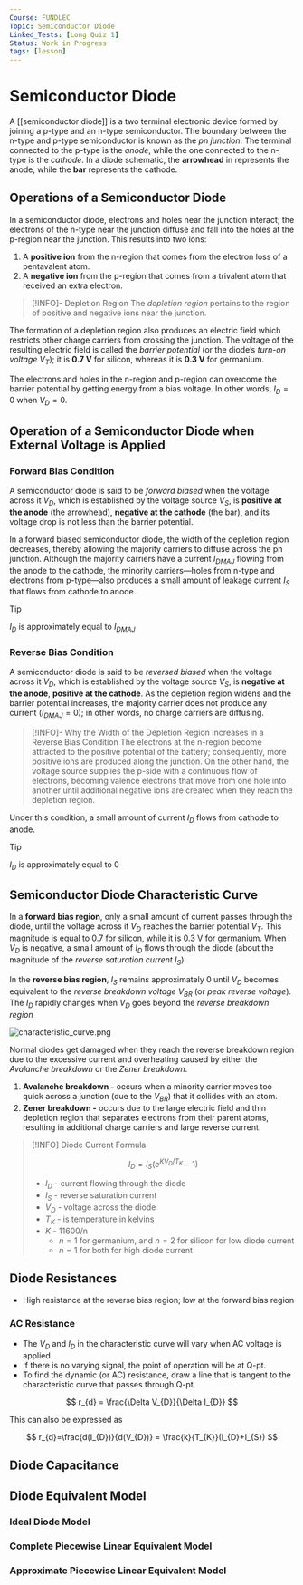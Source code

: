 ```yaml
---
Course: FUNDLEC
Topic: Semiconductor Diode
Linked_Tests: [Long Quiz 1]
Status: Work in Progress
tags: [lesson]
---
```


# Semiconductor Diode

A [[semiconductor diode]] is a two terminal electronic device formed by joining a p-type and an n-type semiconductor. The boundary between the n-type and p-type semiconductor is known as the *pn junction*. The terminal connected to the p-type is the *anode*, while the one connected to the n-type is the *cathode*. In a diode schematic, the **arrowhead** in represents the anode, while the **bar** represents the cathode.

## Operations of a Semiconductor Diode

In a semiconductor diode, electrons and holes near the junction interact; the electrons of the n-type near the junction diffuse and fall into the holes at the p-region near the junction. This results into two ions:

1. A **positive ion** from the n-region that comes from the electron loss of a pentavalent atom.
2. A **negative ion** from the p-region that comes from a trivalent atom that received an extra electron.

> [!INFO]- Depletion Region
> The *depletion region* pertains to the region of positive and negative ions near the junction.

The formation of a depletion region also produces an electric field which restricts other charge carriers from crossing the junction. The voltage of the resulting electric field is called the *barrier potential* (or the diode’s *turn-on voltage* $V_{T}$); it is **0.7 V** for silicon, whereas it is **0.3 V** for germanium.

The electrons and holes in the n-region and p-region can overcome the barrier potential by getting energy from a bias voltage. In other words, $I_{D}=0$ when $V_{D}=0$.

## Operation of a Semiconductor Diode when External Voltage is Applied

### Forward Bias Condition

A semiconductor diode is said to be *forward biased* when the voltage across it $V_{D}$, which is established by the voltage source $V_{S}$, is **positive at the anode** (the arrowhead), **negative at the cathode** (the bar), and its voltage drop is not less than the barrier potential.

In a forward biased semiconductor diode, the width of the depletion region decreases, thereby allowing the majority carriers to diffuse across the pn junction. Although the majority carriers have a current $I_{DMAJ}$ flowing from the anode to the cathode, the minority carriers—holes from n-type and electrons from p-type—also produces a small amount of leakage current $I_{S}$ that flows from cathode to anode.

> [!TIP]
> $I_{D}$ is approximately equal to $I_{DMAJ}$

### Reverse Bias Condition

A semiconductor diode is said to be *reversed biased* when the voltage across it $V_{D}$, which is established by the voltage source $V_{S}$, is **negative at the anode**, **positive at the cathode**. As the depletion region widens and the barrier potential increases, the majority carrier does not produce any current ($I_{DMAJ}=0$); in other words, no charge carriers are diffusing.

> [!INFO]- Why the Width of the Depletion Region Increases in a Reverse Bias Condition
> The electrons at the n-region become attracted to the positive potential of the battery; consequently, more positive ions are produced along the junction. On the other hand, the voltage source supplies the p-side with a continuous flow of electrons, becoming valence electrons that move from one hole into another until additional negative ions are created when they reach the depletion region.

Under this condition, a small amount of current $I_{D}$ flows from cathode to anode.

> [!TIP]
> $I_{D}$ is approximately equal to $0$

## Semiconductor Diode Characteristic Curve

In a **forward bias region**, only a small amount of current passes through the diode, until the voltage across it $V_{D}$ reaches the barrier potential $V_{T}$. This magnitude is equal to 0.7 for silicon, while it is 0.3 V for germanium. When $V_{D}$ is negative, a small amount of $I_{D}$ flows through the diode (about the magnitude of the *reverse saturation current* $I_{S}$).

In the **reverse bias region**, $I_{S}$ remains approximately 0 until $V_{D}$ becomes equivalent to the *reverse breakdown voltage* $V_{BR}$ (or *peak reverse voltage*). The $I_{D}$ rapidly changes when $V_{D}$ goes beyond the *reverse breakdown region*

![characteristic_curve.png](https://cdn1.byjus.com/wp-content/uploads/2022/05/V-I-Characteristics-of-P-N-junction-Diode.png)

Normal diodes get damaged when they reach the reverse breakdown region due to the excessive current and overheating caused by either the *Avalanche breakdown* or the *Zener breakdown*.

1. **Avalanche breakdown -** occurs when a minority carrier moves too quick across a junction (due to the $V_{BR}$) that it collides with an atom.
2. **Zener breakdown -** occurs due to the large electric field and thin depletion region that separates electrons from their parent atoms, resulting in additional charge carriers and large reverse current.

> [!INFO] Diode Current Formula
>
> $$
> I_{D}=I_{S}(e^{KV_{D}/T_{K}}-1)
> $$
>
> - $I_{D}$ - current flowing through the diode
> - $I_{S}$ - reverse saturation current
> - $V_{D}$ - voltage across the diode
> - $T_{K}$ - is temperature in kelvins
> - $K$ - 11600/n
> 	- $n=1$ for germanium, and $n=2$ for silicon for low diode current
> 	- $n=1$ for both for high diode current

## Diode Resistances

- High resistance at the reverse bias region; low at the forward bias region

### AC Resistance

- The $V_{D}$ and $I_{D}$ in the characteristic curve will vary when AC voltage is applied.
- If there is no varying signal, the point of operation will be at Q-pt.
- To find the dynamic (or AC) resistance, draw a line that is tangent to the characteristic curve that passes through Q-pt.

$$
r_{d} = \frac{\Delta V_{D}}{\Delta I_{D}}
$$

This can also be expressed as

$$
r_{d}=\frac{d(I_{D})}{d(V_{D})} = \frac{k}{T_{K}}(I_{D}+I_{S})
$$

## Diode Capacitance

## Diode Equivalent Model

### Ideal Diode Model

### Complete Piecewise Linear Equivalent Model

### Approximate Piecewise Linear Equivalent Model
